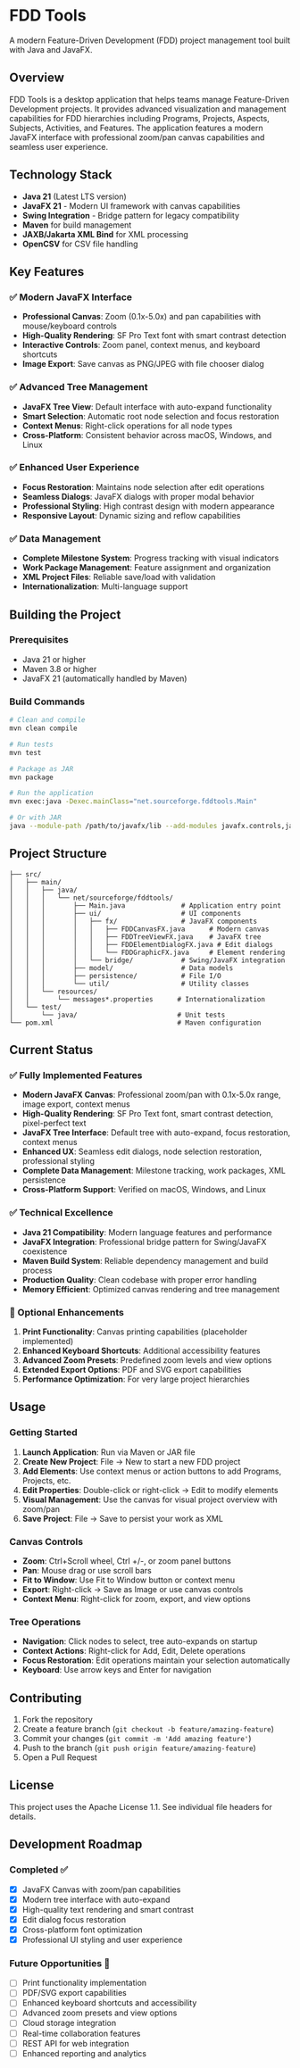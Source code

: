 # FDD Tools

A modern Feature-Driven Development (FDD) project management tool built with Java and JavaFX.

## Overview

FDD Tools is a desktop application that helps teams manage Feature-Driven Development projects. It provides advanced visualization and management capabilities for FDD hierarchies including Programs, Projects, Aspects, Subjects, Activities, and Features. The application features a modern JavaFX interface with professional zoom/pan canvas capabilities and seamless user experience.

## Technology Stack

- **Java 21** (Latest LTS version)
- **JavaFX 21** - Modern UI framework with canvas capabilities
- **Swing Integration** - Bridge pattern for legacy compatibility  
- **Maven** for build management
- **JAXB/Jakarta XML Bind** for XML processing
- **OpenCSV** for CSV file handling

## Key Features

### ✅ Modern JavaFX Interface

- **Professional Canvas**: Zoom (0.1x-5.0x) and pan capabilities with mouse/keyboard controls
- **High-Quality Rendering**: SF Pro Text font with smart contrast detection  
- **Interactive Controls**: Zoom panel, context menus, and keyboard shortcuts
- **Image Export**: Save canvas as PNG/JPEG with file chooser dialog

### ✅ Advanced Tree Management

- **JavaFX Tree View**: Default interface with auto-expand functionality
- **Smart Selection**: Automatic root node selection and focus restoration
- **Context Menus**: Right-click operations for all node types
- **Cross-Platform**: Consistent behavior across macOS, Windows, and Linux

### ✅ Enhanced User Experience

- **Focus Restoration**: Maintains node selection after edit operations
- **Seamless Dialogs**: JavaFX dialogs with proper modal behavior
- **Professional Styling**: High contrast design with modern appearance
- **Responsive Layout**: Dynamic sizing and reflow capabilities

### ✅ Data Management

- **Complete Milestone System**: Progress tracking with visual indicators
- **Work Package Management**: Feature assignment and organization
- **XML Project Files**: Reliable save/load with validation
- **Internationalization**: Multi-language support

## Building the Project

### Prerequisites

- Java 21 or higher
- Maven 3.8 or higher
- JavaFX 21 (automatically handled by Maven)

### Build Commands

```bash
# Clean and compile
mvn clean compile

# Run tests
mvn test

# Package as JAR
mvn package

# Run the application
mvn exec:java -Dexec.mainClass="net.sourceforge.fddtools.Main"

# Or with JAR
java --module-path /path/to/javafx/lib --add-modules javafx.controls,javafx.fxml -jar target/FDDTools-1.0-SNAPSHOT.jar
```

## Project Structure

```text
├── src/
│   ├── main/
│   │   ├── java/
│   │   │   └── net/sourceforge/fddtools/
│   │   │       ├── Main.java              # Application entry point
│   │   │       ├── ui/                    # UI components
│   │   │       │   ├── fx/                # JavaFX components
│   │   │       │   │   ├── FDDCanvasFX.java      # Modern canvas
│   │   │       │   │   ├── FDDTreeViewFX.java    # JavaFX tree
│   │   │       │   │   ├── FDDElementDialogFX.java # Edit dialogs
│   │   │       │   │   └── FDDGraphicFX.java     # Element rendering
│   │   │       │   └── bridge/            # Swing/JavaFX integration
│   │   │       ├── model/                 # Data models
│   │   │       ├── persistence/           # File I/O
│   │   │       └── util/                  # Utility classes
│   │   └── resources/
│   │       └── messages*.properties      # Internationalization
│   └── test/
│       └── java/                         # Unit tests
└── pom.xml                               # Maven configuration
```

## Current Status

### ✅ Fully Implemented Features

- **Modern JavaFX Canvas**: Professional zoom/pan with 0.1x-5.0x range, image export, context menus
- **High-Quality Rendering**: SF Pro Text font, smart contrast detection, pixel-perfect text
- **JavaFX Tree Interface**: Default tree with auto-expand, focus restoration, context menus
- **Enhanced UX**: Seamless edit dialogs, node selection restoration, professional styling
- **Complete Data Management**: Milestone tracking, work packages, XML persistence
- **Cross-Platform Support**: Verified on macOS, Windows, and Linux

### ✅ Technical Excellence

- **Java 21 Compatibility**: Modern language features and performance
- **JavaFX Integration**: Professional bridge pattern for Swing/JavaFX coexistence  
- **Maven Build System**: Reliable dependency management and build process
- **Production Quality**: Clean codebase with proper error handling
- **Memory Efficient**: Optimized canvas rendering and tree management

### 🔄 Optional Enhancements

1. **Print Functionality**: Canvas printing capabilities (placeholder implemented)
2. **Enhanced Keyboard Shortcuts**: Additional accessibility features
3. **Advanced Zoom Presets**: Predefined zoom levels and view options
4. **Extended Export Options**: PDF and SVG export capabilities
5. **Performance Optimization**: For very large project hierarchies

## Usage

### Getting Started

1. **Launch Application**: Run via Maven or JAR file
2. **Create New Project**: File → New to start a new FDD project
3. **Add Elements**: Use context menus or action buttons to add Programs, Projects, etc.
4. **Edit Properties**: Double-click or right-click → Edit to modify elements
5. **Visual Management**: Use the canvas for visual project overview with zoom/pan
6. **Save Project**: File → Save to persist your work as XML

### Canvas Controls

- **Zoom**: Ctrl+Scroll wheel, Ctrl +/-, or zoom panel buttons
- **Pan**: Mouse drag or use scroll bars
- **Fit to Window**: Use Fit to Window button or context menu
- **Export**: Right-click → Save as Image or use canvas controls
- **Context Menu**: Right-click for zoom, export, and view options

### Tree Operations

- **Navigation**: Click nodes to select, tree auto-expands on startup
- **Context Actions**: Right-click for Add, Edit, Delete operations
- **Focus Restoration**: Edit operations maintain your selection automatically
- **Keyboard**: Use arrow keys and Enter for navigation

## Contributing

1. Fork the repository
2. Create a feature branch (`git checkout -b feature/amazing-feature`)
3. Commit your changes (`git commit -m 'Add amazing feature'`)
4. Push to the branch (`git push origin feature/amazing-feature`)
5. Open a Pull Request

## License

This project uses the Apache License 1.1. See individual file headers for details.

## Development Roadmap

### Completed ✅

- [x] JavaFX Canvas with zoom/pan capabilities
- [x] Modern tree interface with auto-expand
- [x] High-quality text rendering and smart contrast
- [x] Edit dialog focus restoration
- [x] Cross-platform font optimization
- [x] Professional UI styling and user experience

### Future Opportunities 🔮

- [ ] Print functionality implementation
- [ ] PDF/SVG export capabilities  
- [ ] Enhanced keyboard shortcuts and accessibility
- [ ] Advanced zoom presets and view options
- [ ] Cloud storage integration
- [ ] Real-time collaboration features
- [ ] REST API for web integration
- [ ] Enhanced reporting and analytics
